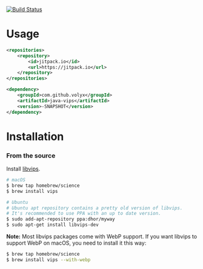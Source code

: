 [![Build Status](https://travis-ci.com/volyx/java-vips.svg?branch=master)](https://travis-ci.com/volyx/java-vips)

# Usage

```xml
<repositories>
    <repository>
        <id>jitpack.io</id>
        <url>https://jitpack.io</url>
    </repository>
</repositories>

<dependency>
    <groupId>com.github.volyx</groupId>
    <artifactId>java-vips</artifactId>
    <version>-SNAPSHOT</version>
</dependency>
```

# Installation

### From the source

Install [libvips](https://github.com/libvips/libvips).

```bash
# macOS
$ brew tap homebrew/science
$ brew install vips

# Ubuntu
# Ubuntu apt repository contains a pretty old version of libvips.
# It's recommended to use PPA with an up to date version.
$ sudo add-apt-repository ppa:dhor/myway
$ sudo apt-get install libvips-dev
```

**Note:** Most libvips packages come with WebP support. If you want libvips to support WebP on macOS, you need to install it this way:

```bash
$ brew tap homebrew/science
$ brew install vips --with-webp
```
